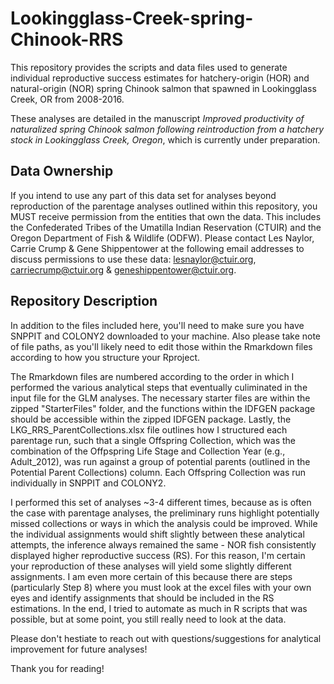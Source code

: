 # Lookingglass-Creek-spring-Chinook-RRS
This repository provides the scripts and data files used to generate individual reproductive success estimates for hatchery-origin (HOR) and natural-origin (NOR) spring Chinook salmon that spawned in Lookingglass Creek, OR from 2008-2016.

These analyses are detailed in the manuscript *Improved productivity of naturalized spring Chinook salmon following reintroduction from a hatchery stock in Lookingglass Creek, Oregon*, which is currently under preparation. 

## Data Ownership
If you intend to use any part of this data set for analyses beyond reproduction of the parentage analyses outlined within this repository, you MUST receive permission from the entities that own the data. This includes the Confederated Tribes of the Umatilla Indian Reservation (CTUIR) and the Oregon Department of Fish & Wildlife (ODFW). Please contact Les Naylor, Carrie Crump & Gene Shippentower at the following email addresses to discuss permissions to use these data: lesnaylor@ctuir.org, carriecrump@ctuir.org & geneshippentower@ctuir.org. 

## Repository Description
In addition to the files included here, you'll need to make sure you have SNPPIT and COLONY2 downloaded to your machine. Also please take note of file paths, as you'll likely need to edit those within the Rmarkdown files according to how you structure your Rproject. 

The Rmarkdown files are numbered according to the order in which I performed the various analytical steps that eventually culiminated in the input file for the GLM analyses. The necessary starter files are within the zipped "StarterFiles" folder, and the functions within the IDFGEN package should be accessible within the zipped IDFGEN package. Lastly, the LKG_RRS_ParentCollections.xlsx file outlines how I structured each parentage run, such that a single Offspring Collection, which was the combination of the Offpspring Life Stage and Collection Year (e.g., Adult_2012), was run against a group of potential parents (outlined in the Potential Parent Collections) column. Each Offspring Collection was run individually in SNPPIT and COLONY2. 

I performed this set of analyses ~3-4 different times, because as is often the case with parentage analyses, the preliminary runs highlight potentially missed collections or ways in which the analysis could be improved. While the individual assignments would shift slightly between these analytical attempts, the inference always remained the same - NOR fish consistently displayed higher reproductive success (RS). For this reason, I'm certain your reproduction of these analyses will yield some slightly different assignments. I am even more certain of this because there are steps (particularly Step 8) where you must look at the excel files with your own eyes and identify assignments that should be included in the RS estimations. In the end, I tried to automate as much in R scripts that was possible, but at some point, you still really need to look at the data. 

Please don't hestiate to reach out with questions/suggestions for analytical improvement for future analyses! 

Thank you for reading! 
